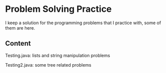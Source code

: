 # Problem Solving Practice
I keep a solution for the programming problems that I practice with, some of them are here.
## Content
Testing.java: lists and string manipulation problems

Testing2.java: some tree related problems
